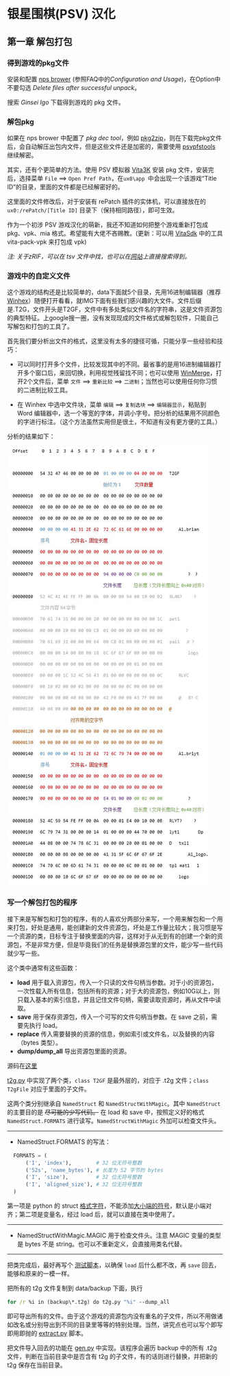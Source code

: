 # 银星围棋(PSV) 汉化
## 第一章 解包打包
  
### 得到游戏的pkg文件
  
 安装和配置 [nps brower](https://nopaystation.com/faq) (参照FAQ中的*Configuration and Usage*)，在Option中不要勾选 *Delete files after successful unpack*。
 
 搜索 *Ginsei Igo* 下载得到游戏的 pkg 文件。

### 解包pkg
  
  如果在 nps brower 中配置了 *pkg dec tool*，例如 [pkg2zip](https://github.com/mmozeiko/pkg2zip)，则在下载完pkg文件后，会自动解压出包内文件，但是这些文件还是加密的，需要使用 [psvpfstools](https://github.com/motoharu-gosuto/psvpfstools) 继续解密。

  其实，还有个更简单的方法。使用 PSV 模拟器 [Vita3K](https://github.com/Vita3K/Vita3K) 安装 pkg 文件，安装完后，选择菜单 `File` ==> `Open Pref Path`，在`ux0\app `中会出现一个该游戏“Title ID”的目录，里面的文件都是已经解密好的。
  
  这里面的文件修改后，对于安装有 rePatch 插件的实体机，可以直接放在的 `ux0:/rePatch/[Title ID]` 目录下（保持相同路径），即可生效。

  作为一个初涉 PSV 游戏汉化的萌新，我还不知道如何把整个游戏重新打包成 pkg、vpk、mia 格式。希望能有大佬不吝赐教。(更新：可以用 [VitaSdk](https://vitasdk.org/) 中的工具 vita-pack-vpk 来打包成 vpk)
  
  *注: 关于zRIF，可以在 tsv 文件中找，也可以在[网站](https://nopaystation.com/browse)上直接搜索得到。*

### 游戏中的自定义文件

这个游戏的结构还是比较简单的，data下面就5个目录，先用16进制编辑器（推荐 [Winhex](https://tool.kanxue.com/index-detail-33.htm)）随便打开看看，就IMG下面有些我们感兴趣的大文件。文件后缀是.T2G，文件开头是T2GF，文件中有多处类似文件名的字符串，这是文件资源包的典型特征。上google搜一圈，没有发现现成的文件格式或解包软件，只能自己写解包和打包的工具了。

首先我们要分析出文件的格式，这里没有太多的捷径可循，只能分享一些经验和技巧：
* 可以同时打开多个文件，比较发现其中的不同。最省事的是用16进制编辑器打开多个窗口后，来回切换，利用视觉残留找不同；也可以使用 [WinMerge](https://winmerge.org/)，打开2个文件后，菜单 `文件` ==> `重新比较` ==> `二进制`；当然也可以使用任何你习惯的二进制比较工具。
  
* 在 Winhex 中选中文件块，菜单 `编辑` ==> `复制选块` ==> `编辑器显示`，粘贴到 Word 编辑器中，选一个等宽的字体，并调小字号。把分析的结果用不同颜色的字进行标注。（这个方法虽然实用但是很土，不知道有没有更方便的工具。）
  

分析的结果如下：

  ![](images/001.JPG)


### 写一个解包打包的程序

接下来是写解包和打包的程序，有的人喜欢分两部分来写，一个用来解包和一个用来打包，好处是通用，能创建新的文件资源包，坏处是工作量比较大；我习惯是写一个资源的类，目标专注于替换里面的内容，这样对于从无到有的创建一个新的资源包，不是非常方便，但是毕竟我们的任务是替换源包里的文件，能少写一些代码就少写一些。

这个类中通常有这些函数：
* **load** 用于载入资源包，传入一个只读的文件句柄当参数。对于小的资源包，一次性载入所有信息，包括所有的资源；对于大的资源包，例如10G以上，则只载入基本的索引信息，并且记住文件句柄，需要读取资源时，再从文件中读取。
* **save** 用于保存资源包，传入一个可写的文件句柄当参数。在 save 之前，需要先执行 load。
* **replace** 传入需要替换的资源的信息，例如索引或文件名，以及替换的内容（bytes 类型）。
* **dump/dump_all** 导出资源包里面的资源。

源码在[这里](../../Ginsei%20Igo%20Next%20Generation/data/)

[t2g.py](../../Ginsei%20Igo%20Next%20Generation/data/t2g.py)  中实现了两个类，`class T2GF` 是最外层的，对应于 .t2g 文件；`class T2gFile` 对应于里面的子文件。

这两个类分别继承自 `NamedStruct` 和 `NamedStructWithMagic`。其中 `NamedStruct` 的主要目的是 ~~尽可能的少写代码。~~ 在 load 和 save 中，按照定义好的格式 `NamedStruct.FORMATS` 进行读写。`NamedStructWithMagic` 外加可以检查文件头。

***
* NamedStruct.FORMATS 的写法：
```python
  FORMATS = (
      ('I', 'index'),        # 32 位无符号整数
      ('52s', 'name_bytes'), # 长度为 52 字节的 bytes
      ('I', 'size'),         # 32 位无符号整数
      ('I', 'aligned_size'), # 32 位无符号整数
  )
```
  第一项是 python 的 struct [格式字符](https://docs.python.org/zh-cn/3/library/struct.html#format-characters)，不能添加[大小端的符号](https://docs.python.org/zh-cn/3/library/struct.html#byte-order-size-and-alignment)，默认是小端对齐；第二项是变量名，经过 load 后，就可以直接在类中使用了。

***
* NamedStructWithMagic.MAGIC 用于检查文件头。注意 MAGIC 变量的类型是 bytes 不是 string。也可以不重新定义，会直接用类名代替。

***

把类完成后，最好再写个 [测试脚本](../../Ginsei%20Igo%20Next%20Generation/data/test.py)，以确保 `load` 后什么都不改，再 `save` 回去，能够和原来的一模一样。

把所有的 t2g 文件复制到 data/backup 下面，执行

```bat
for /r %i in (backup\*.t2g) do t2g.py "%i" --dump_all
```

即可导出所有的文件。由于这个游戏的资源包内没有重名的子文件，所以不用做诸如改名或分别导出到不同的目录里等等的特别处理。当然，讲究点也可以写个即写即用即抛的 [extract.py](../../Ginsei%20Igo%20Next%20Generation/data/extract.py) 脚本。 

把文件导入回去的功能在 [gen.py](../../Ginsei%20Igo%20Next%20Generation/data/gen.py) 中实现。该程序会遍历 backup 中的所有 .t2g 文件，判断在当前目录中是否含有 t2g 的子文件，有的话则进行替换，并把新的 t2g 保存在当前目录。